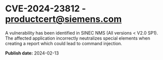 # CVE-2024-23812 - productcert@siemens.com

A vulnerability has been identified in SINEC NMS (All versions < V2.0 SP1). The affected application incorrectly neutralizes special elements when creating a report which could lead to command injection.

**Publish date:** 2024-02-13
